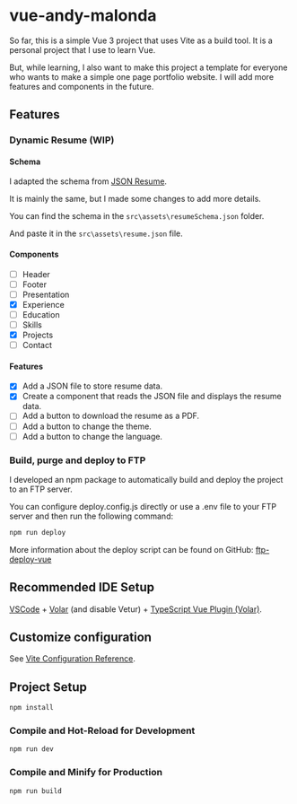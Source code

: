 # vue-andy-malonda

So far, this is a simple Vue 3 project that uses Vite as a build tool. It is a personal project that I use to learn Vue.

But, while learning, I also want to make this project a template for everyone who wants to make a simple one page portfolio website. I will add more features and components in the future.

## Features

### Dynamic Resume (WIP)

#### Schema

I adapted the schema from [JSON Resume](https://jsonresume.org/).

It is mainly the same, but I made some changes to add more details.

You can find the schema in the `src\assets\resumeSchema.json` folder.

And paste it in the `src\assets\resume.json` file.

#### Components

- [ ] Header
- [ ] Footer
- [ ] Presentation
- [x] Experience
- [ ] Education
- [ ] Skills
- [x] Projects
- [ ] Contact

#### Features

- [x] Add a JSON file to store resume data.
- [x] Create a component that reads the JSON file and displays the resume data.
- [ ] Add a button to download the resume as a PDF.
- [ ] Add a button to change the theme.
- [ ] Add a button to change the language.

### Build, purge and deploy to FTP

I developed an npm package to automatically build and deploy the project to an FTP server.

You can configure deploy.config.js directly or use a .env file to your FTP server and then run the following command:

```sh
npm run deploy
```

More information about the deploy script can be found on GitHub: [ftp-deploy-vue](https://github.com/AndyMalonda/ftp-deploy-vue)

## Recommended IDE Setup

[VSCode](https://code.visualstudio.com/) + [Volar](https://marketplace.visualstudio.com/items?itemName=Vue.volar) (and disable Vetur) + [TypeScript Vue Plugin (Volar)](https://marketplace.visualstudio.com/items?itemName=Vue.vscode-typescript-vue-plugin).

## Customize configuration

See [Vite Configuration Reference](https://vitejs.dev/config/).

## Project Setup

```sh
npm install
```

### Compile and Hot-Reload for Development

```sh
npm run dev
```

### Compile and Minify for Production

```sh
npm run build
```
